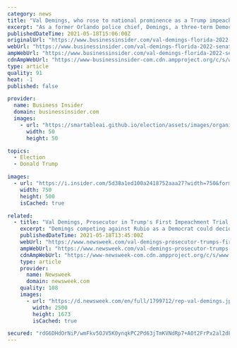 ```yaml
---
category: news
title: "Val Demings, who rose to national prominence as a Trump impeachment manager, plans to challenge Marco Rubio in the 2022 Florida Senate race"
excerpt: "As a former Orlando police chief, Demings, a three-term Democratic congresswoman, could offer a compelling perspective on issues of policing reform."
publishedDateTime: 2021-05-18T15:06:00Z
originalUrl: "https://www.businessinsider.com/val-demings-florida-2022-senate-run-marco-rubio-2021-5"
webUrl: "https://www.businessinsider.com/val-demings-florida-2022-senate-run-marco-rubio-2021-5"
ampWebUrl: "https://www.businessinsider.com/val-demings-florida-2022-senate-run-marco-rubio-2021-5?amp"
cdnAmpWebUrl: "https://www-businessinsider-com.cdn.ampproject.org/c/s/www.businessinsider.com/val-demings-florida-2022-senate-run-marco-rubio-2021-5?amp"
type: article
quality: 91
heat: -1
published: false

provider:
  name: Business Insider
  domain: businessinsider.com
  images:
    - url: "https://smartableai.github.io/election/assets/images/organizations/businessinsider.com-50x50.jpg"
      width: 50
      height: 50

topics:
  - Election
  - Donald Trump

images:
  - url: "https://i.insider.com/5d38a1ed100a2418752aaa27?width=750&format=jpeg&auto=webp"
    width: 750
    height: 500
    isCached: true

related:
  - title: "Val Demings, Prosecutor in Trump's First Impeachment Trial, Challenging Marco Rubio for Senate in Florida"
    excerpt: "Demings competing against Rubio as a Democrat could decide the control of the Senate. She previously considered campaigning for governor."
    publishedDateTime: 2021-05-18T13:45:00Z
    webUrl: "https://www.newsweek.com/val-demings-prosecutor-trumps-first-impeachment-trial-challenging-marco-rubio-senate-florida-1592497"
    ampWebUrl: "https://www.newsweek.com/val-demings-prosecutor-trumps-first-impeachment-trial-challenging-marco-rubio-senate-florida-1592497?amp=1"
    cdnAmpWebUrl: "https://www-newsweek-com.cdn.ampproject.org/c/s/www.newsweek.com/val-demings-prosecutor-trumps-first-impeachment-trial-challenging-marco-rubio-senate-florida-1592497?amp=1"
    type: article
    provider:
      name: Newsweek
      domain: newsweek.com
    quality: 108
    images:
      - url: "https://d.newsweek.com/en/full/1799712/rep-val-demings.jpg"
        width: 2500
        height: 1673
        isCached: true

secured: "rdG6DHdOrNiP/wmFkv5OJV5K0ynqkPC2Pd63jTmKVNdRp7+A0t2FrPx2al2dEHX/Tt+nJARKKZwak3ngtqFhJeVtgdPB/WfxyU3HiZoxWzmyhPo7UqUNmllb4+5DHmKamthWQLe1Sb4LI5foliW6rvqUa49E4gmRFag7pgxAYAme4RrSLp+IoVtSK9g/PluCea/fZNEMMf4HB3a4qYf9EF7UMmE2FfTcMvxsAiDvabxTrGC74Hgt/5FPgODuxSgjZWhQ1DBa3XAvEe5HidUWVUhlasvvUp/vKEnnlo1MxZmi4hc+2OKYE59rs1+NYdFOFjNo1Br7ZSfESH9fDOqXR2Lvcdw4LzvsH9+IfMkaZ9E=;jxhbtfklZ22CHOmYA2mCDQ=="
---
```


